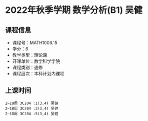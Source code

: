 # 2022年秋季学期 数学分析(B1) 吴健






## 课程信息

- 课程号：MATH1006.15
- 学分：6
- 教学类型：理论课
- 开课单位：数学科学学院
- 课程类别：通修
- 课程层次：本科计划内课程

## 上课时间

```
2~18周 3C204 :1(3,4) 吴健
2~18周 3C204 :3(3,4) 吴健
2~18周 3C204 :5(3,4) 吴健
```


